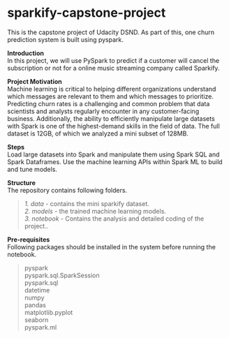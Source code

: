 # sparkify-capstone-project
This is the capstone project of Udacity DSND. As part of this, one churn prediction system is built using pyspark.

**Introduction** \
In this project, we will use PySpark to predict if a customer will cancel the subscription or not for a online music streaming company
called Sparkify. 

**Project Motivation** \
Machine learning is critical to helping different organizations understand which messages are relevant to them and which messages to prioritize. Predicting churn rates is a challenging and common problem that data scientists and analysts regularly encounter in any customer-facing business. Additionally, the ability to efficiently manipulate large datasets with Spark is one of the highest-demand skills in the field of data. The full dataset is 12GB, of which we analyzed a mini subset of 128MB.

**Steps** \
  Load large datasets into Spark and manipulate them using Spark SQL and Spark Dataframes.
  Use the machine learning APIs within Spark ML to build and tune models.
  
**Structure**\
The repository contains following folders.
>*1. data* - contains the mini sparkify dataset.\
>*2. models* - the trained machine learning models.\
>*3. notebook* - Contains the analysis and detailed coding of the project..

**Pre-requisites** \
  Following packages should be installed in the system before running the notebook.
  >pyspark\
  >pyspark.sql.SparkSession\
  >pyspark.sql\
  >datetime\
  >numpy\
  >pandas\
  >matplotlib.pyplot\
  >seaborn\
  >pyspark.ml


